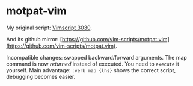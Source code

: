 # motpat-vim

My original script: [Vimscript 3030](https://vim.sourceforge.io/scripts/script.php?script_id=3030).

And its github mirror: [https://github.com/vim-scripts/motpat.vim](https://github.com/vim-scripts/motpat.vim).

Incompatible changes: swapped backward/forward arguments.  The map command is now _returned_ instead of executed.  You need to `execute` it yourself.  Main advantage: `:verb map {lhs}` shows the correct script, debugging becomes easier.
